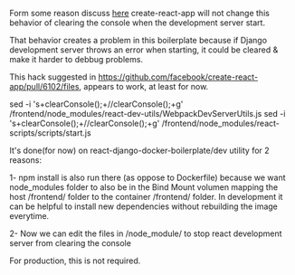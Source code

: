 Form some reason discuss [here](https://github.com/facebook/create-react-app/issues/2495) create-react-app will not change this behavior of clearing the console when the development server start.

That behavior creates a problem in this boilerplate because if Django development server throws an error when starting, it could be cleared & make it harder to debbug problems.

This hack suggested in https://github.com/facebook/create-react-app/pull/6102/files, appears to work, at least for now.

sed -i 's+clearConsole();+\/\/clearConsole();+g' /frontend/node_modules/react-dev-utils/WebpackDevServerUtils.js
sed -i 's+clearConsole();+\/\/clearConsole();+g' /frontend/node_modules/react-scripts/scripts/start.js

It's done(for now) on react-django-docker-boilerplate/dev utility for 2 reasons:

  1- npm install is also run there (as oppose to Dockerfile) because we want node_modules folder to also be in the Bind Mount volumen mapping the host /frontend/ folder to the container /frontend/ folder. In development it can be helpful to install new dependencies without rebuilding the image everytime.

  2- Now we can edit the files in /node_module/ to stop react development server from clearing the console

For production, this is not required.  